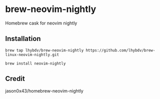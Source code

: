 # brew-neovim-nightly

Homebrew cask for neovim nightly

## Installation

```
brew tap lhybdv/brew-neovim-nightly https://github.com/lhybdv/brew-linux-neovim-nightly.git
```
```
brew install neovim-nightly
```

## Credit

jason0x43/homebrew-neovim-nightly
